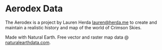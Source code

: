 # Aerodex Data

The Aerodex is a project by Lauren Herda <lauren@herda.me> to create and maintain a realistic history and map of the world of Crimson Skies.

Made with Natural Earth. Free vector and raster map data @ [naturalearthdata.com](naturalearthdata.com).